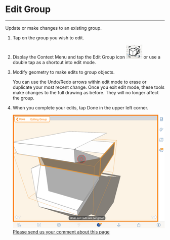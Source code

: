# Edit Group

----

Update or make changes to an existing group.

1. Tap on the group you wish to edit.
2. Display the Context Menu and tap the Edit Group icon ![](Images/GUID-1775EC3C-EB94-47D4-91D9-E4EB0D076D63-low.png) or use a double tap as a shortcut into edit mode.
3. Modify geometry to make edits to group objects. 
    
    You can use the Undo/Redo arrows within edit mode to erase or duplicate your most recent change. Once you exit edit mode, these tools make changes to the full drawing as before. They will no longer affect the group.
4. When you complete your edits, tap Done in the upper left corner. 
    
    ![](Images/GUID-5C1FF4F8-0EEC-420B-8E86-FDC090905F42-low.png)
[Please send us your comment about this page](#)